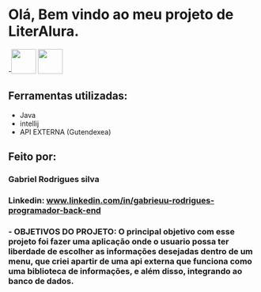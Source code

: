 # Olá, Bem vindo ao meu projeto de LiterAlura.

 -<img src="https://cdn.jsdelivr.net/gh/devicons/devicon@latest/icons/java/java-original-wordmark.svg" width="50" height="50"/> 
            <img src="https://cdn.jsdelivr.net/gh/devicons/devicon@latest/icons/intellij/intellij-original.svg" width="50" height="50" />
          

## Ferramentas utilizadas:

* Java
* intellij
* API EXTERNA (Gutendexea)

## Feito por:

### Gabriel Rodrigues silva

### Linkedin: www.linkedin.com/in/gabrieuu-rodrigues-programador-back-end


### - OBJETIVOS DO PROJETO: O principal objetivo com esse projeto foi fazer uma aplicação onde o usuario possa ter liberdade de escolher as informações desejadas dentro de um menu, que criei apartir de uma api externa que funciona como uma biblioteca de informações, e além disso, integrando ao banco de dados. 
